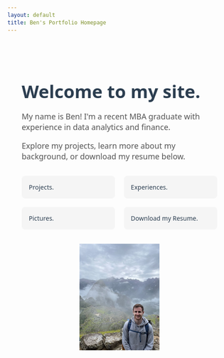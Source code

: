 ```yaml
---
layout: default
title: Ben's Portfolio Homepage
---
```


<style>
  .container {
    max-width: 800px;
    margin: auto;
    padding: 2rem;
    font-family: 'Segoe UI', sans-serif;
  }
  h1 {
    font-size: 2.5rem;
    margin-bottom: 0.5rem;
    color: #2c3e50;
  }
  p {
    font-size: 1.1rem;
    color: #555;
  }
  .nav-links {
    margin-top: 2rem;
    display: grid;
    grid-template-columns: 1fr 1fr;
    gap: 1.2rem;
  }
  .nav-links a {
    display: block;
    padding: 1rem;
    text-decoration: none;
    color: #2c3e50;
    background: #f5f5f5;
    border-radius: 8px;
    transition: background 0.3s;
    font-weight: 500;
  }
  .nav-links a:hover {
    background: #e0e0e0;
  }
</style>

<div class="container">
  <h1>Welcome to my site.</h1>
  <p>
    My name is Ben! I'm a recent MBA graduate with experience in data analytics and finance.
  </p>
  <p>
    Explore my projects, learn more about my background, or download my resume below.
  </p>

  <div class="nav-links">
    <a href="./projects/"> Projects.</a>
    <a href="./experiences.md"> Experiences.</a>
    <a href="./pictures.md"> Pictures.</a>
    <a href="./assets/BasResume.pdf"> Download my Resume.</a>
  </div>
</div>
<div style="text-align: center;">
  <img src="./assets/profile.jpg" alt="Ben Hiking" width="180" style="margin-bottom: 1rem;" />
</div>

